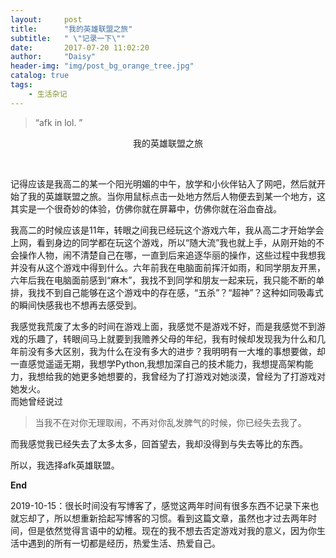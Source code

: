```yaml
---
layout:     post
title:      "我的英雄联盟之旅"
subtitle:   " \"记录一下\""
date:       2017-07-20 11:02:20
author:     "Daisy"
header-img: "img/post_bg_orange_tree.jpg"
catalog: true
tags:
    - 生活杂记
---
```


> “afk in lol. ”

<p align="center">我的英雄联盟之旅</p><br>

   记得应该是我高二的某一个阳光明媚的中午，放学和小伙伴钻入了网吧，然后就开始了我的英雄联盟之旅。当你用鼠标点击一处地方然后人物便去到某一个地方，这其实是一个很奇妙的体验，仿佛你就在屏幕中，仿佛你就在浴血奋战。

   我高二的时候应该是11年，转眼之间我已经玩这个游戏六年，我从高二才开始学会上网，看到身边的同学都在玩这个游戏，所以“随大流”我也就上手，从刚开始的不会操作人物，闹不清楚自己在哪，一直到后来追逐华丽的操作，这些过程中我想我并没有从这个游戏中得到什么。六年前我在电脑面前挥汗如雨，和同学朋友开黑，六年后我在电脑面前感到“麻木”，我找不到同学和朋友一起来玩，我只能不断的单排，我找不到自己能够在这个游戏中的存在感，“五杀”？“超神”？这种如同吸毒式的瞬间快感我也不想再去感受到。

   我感觉我荒废了太多的时间在游戏上面，我感觉不是游戏不好，而是我感觉不到游戏的乐趣了，转眼间马上就要到我赡养父母的年纪，我有时候却发现我为什么和几年前没有多大区别，我为什么在没有多大的进步？我明明有一大堆的事想要做，却一直感觉遥遥无期，我想学Python,我想加深自己的技术能力，我想提高架构能力，我想给我的她更多她想要的，我曾经为了打游戏对她淡漠，曾经为了打游戏对她发火。<br>而她曾经说过
> 当我不在对你无理取闹，不再对你乱发脾气的时候，你已经失去我了。

   而我感觉我已经失去了太多太多，回首望去，我却没得到与失去等比的东西。

   所以，我选择afk英雄联盟。

   **End**

2019-10-15：很长时间没有写博客了，感觉这两年时间有很多东西不记录下来也就忘却了，所以想重新拾起写博客的习惯。看到这篇文章，虽然也才过去两年时间，但是依然觉得言语中的幼稚。现在的我不想去否定游戏对我的意义，因为你生活中遇到的所有一切都是经历，热爱生活、热爱自己。





